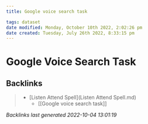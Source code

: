 ```yaml
---
title: Google voice search task

tags: dataset 
date modified: Monday, October 10th 2022, 2:02:26 pm
date created: Tuesday, July 26th 2022, 8:33:15 pm
---
```


# Google Voice Search Task

## Backlinks
> - [Listen Attend Spell](Listen Attend Spell.md)
>   - [[Google voice search task]]

_Backlinks last generated 2022-10-04 13:01:19_
